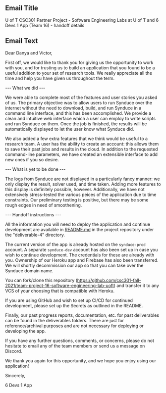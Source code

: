 ## Email Title ##

 U of T CSC301 Partner Project - Software Engineering Labs at U of T and 6 Devs 1 App (Team 16) - handoff details

## Email Text ##

 Dear Danya and Victor, 

First off, we would like to thank you for giving us the opportunity to work with you, and for trusting us to build an application that you found to be a useful addition to your set of research tools. We really appreciate all the time and help you have given us throughout the term.
 
 --- What we did ---

We were able to complete most of the features and user stories you asked of us. The primary objective was to allow users to run Synduce over the internet without the need to download, build, and run Synduce in a command line interface, and this has been accomplished. We provide a clean and intuitive web interface which a user can employ to write scripts and run Synduce on them. Once the job is finished, the results will be automatically displayed to let the user know what Synduce did.

We also added a few extra features that we think would be useful to a research team. A user has the ability to create an account: this allows them to save their past jobs and results in the cloud. In addition to the requested command-line parameters, we have created an extensible interface to add new ones if you so desire.

 --- What is yet to be done ---

The logs from Synduce are not displayed in a particularly fancy manner: we only display the result, solver used, and time taken. Adding more features to this display is definitely possible, however. Additionally, we have not extensively stress-tested the various peices of the application due to time constraints. Our preliminary testing is positive, but there may be some rough edges in need of smoothening.

 --- Handoff instructions ---

All the information you will need to deploy the application and continue development are available in [README.md](https://github.com/csc301-fall-2021/team-project-16-software-engineering-lab-uoft/blob/main/deliverable-4/README.md) in the project repository under the "deliverable-4" directory.

The current version of the app is already hosted on the `synduce-prod` account. A separate `synduce-dev` account has also been set up in case you wish to continue development. The credentials for these are already with you. Ownership of our Heroku app and Firebase has also been transferred. We will shortly decommission our app so that you can take over the Synduce domain name.

You can fork/clone this repository (https://github.com/csc301-fall-2021/team-project-16-software-engineering-lab-uoft) and transfer it to any VCS of your choosing that is compatible with Heroku. 

If you are using GitHub and wish to set up CI/CD for continued development, please set up the Secrets as outlined in the README.

Finally, our past progress reports, documentation, etc. for past deliverables can be found in the deliverables folders. There are just for reference/archival purposes and are not necessary for deploying or developing the app.

If you have any further questions, comments, or concerns, please do not hesitate to email any of the team members or send us a message on Discord. 

We thank you again for this opportunity, and we hope you enjoy using our application!

Sincerely,

6 Devs 1 App
